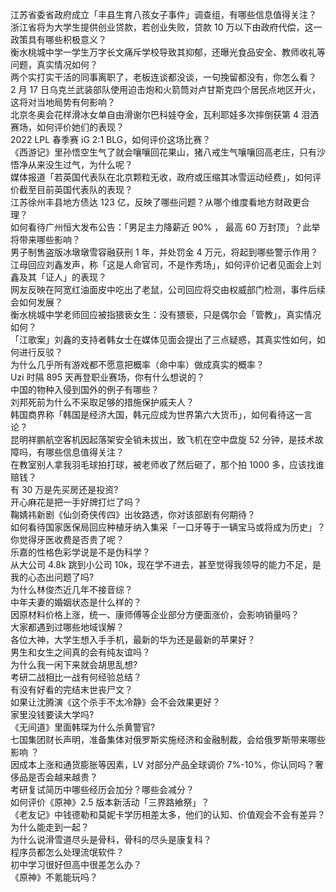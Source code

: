 江苏省委省政府成立「丰县生育八孩女子事件」调查组，有哪些信息值得关注？  
浙江省将为大学生提供创业贷款，若创业失败，贷款 10 万以下由政府代偿，这一政策具有哪些积极意义？  
衡水桃城中学一学生万字长文痛斥学校导致其抑郁，还曝光食品安全、教师收礼等问题，真实情况如何？  
两个实打实干活的同事离职了，老板连谈都没谈，一句挽留都没有，你怎么看？  
2 月 17 日乌克兰武装部队使用迫击炮和火箭筒对卢甘斯克四个居民点地区开火，这将对当地局势有何影响？  
北京冬奥会花样滑冰女单自由滑谢尔巴科娃夺金，瓦利耶娃多次摔倒获第 4 泪洒赛场，如何评价她们的表现？  
2022 LPL 春季赛 iG 2:1 BLG，如何评价这场比赛？  
《西游记》里孙悟空生气了就会嚷嚷回花果山，猪八戒生气嚷嚷回高老庄，只有沙悟净从来没生过气，为什么呢？  
媒体报道「若英国代表队在北京颗粒无收，政府或压缩其冰雪运动经费」，如何评价截至目前英国代表队的表现？  
江苏徐州丰县地方债达 123 亿，反映了哪些问题？从哪个维度看地方财政更合理？  
如何看待广州恒大发布公告：「男足主力降薪近 90% ， 最高 60 万封顶」？此举将带来哪些影响？  
男子制售盗版冰墩墩雪容融获刑 1 年，并处罚金 4 万元，将起到哪些警示作用？  
江母回应刘鑫发声，称「这是人命官司，不是作秀场」，如何评价记者见面会上刘鑫及其「证人」的表现？  
网友反映在阿宽红油面皮中吃出了老鼠，公司回应将交由权威部门检测，事件后续会如何发展？  
衡水桃城中学老师回应被指猥亵女生：没有猥亵，只是偶尔会「管教」，真实情况如何？  
「江歌案」刘鑫的支持者韩女士在媒体见面会提出了三点疑惑，其真实性如何，如何进行反驳？  
为什么几乎所有游戏都不愿意把概率（命中率）做成真实的概率？  
Uzi 时隔 895 天再登职业赛场，你有什么想说的？  
中国的物种入侵到国外的例子有哪些？  
刘邦死前为什么不采取足够的措施保护戚夫人？  
韩国商界称「韩国是经济大国，韩元应成为世界第六大货币」，如何看待这一言论？  
昆明祥鹏航空客机因起落架安全销未拔出，致飞机在空中盘旋 52 分钟，是技术故障吗，有哪些信息值得关注？  
在教室别人拿我羽毛球拍打球，被老师收了然后砸了，那个拍 1000 多，应该找谁赔钱？  
有 30 万是先买房还是投资?  
开心麻花是把一手好牌打烂了吗？  
鞠婧祎新剧《仙剑奇侠传四》出妆路透，你对该部剧有何期待？  
如何看待国家医保局回应种植牙纳入集采「一口牙等于一辆宝马或将成为历史」？你觉得牙医收费是否贵了呢？  
乐嘉的性格色彩学说是不是伪科学？  
从大公司 4.8k 跳到小公司 10k，现在学不进去，甚至觉得我领导的能力不足，是我的心态出问题了吗?  
为什么林俊杰近几年不接音综？  
中年夫妻的婚姻状态是什么样的？  
因原材料价格上涨，统一、康师傅等企业部分方便面涨价，会影响销量吗？  
大家都遇到过哪些地域误解？  
各位大神，大学生想入手手机，最新的华为还是最新的苹果好？  
男生和女生之间真的会有纯友谊吗？  
为什么我一闲下来就会胡思乱想?  
考研二战相比一战有何经验总结？  
有没有好看的完结末世丧尸文？  
如果让沈腾演《这个杀手不太冷静》会不会效果更好？  
家里没钱要读大学吗?  
《无间道》里面韩琛为什么杀黄警官?  
七国集团财长声明，准备集体对俄罗斯实施经济和金融制裁，会给俄罗斯带来哪些影响 ？  
因成本上涨和通货膨胀等因素，LV 对部分产品全球调价 7%-10%，你认同吗？奢侈品是否会越来越贵？  
考研复试简历中哪些经历会加分？哪些会减分？  
如何评价《原神》2.5 版本新活动「三界路飨祭」？  
《老友记》中钱德勒和莫妮卡学历相差太多，他们的认知、价值观会不会有差异？为什么能走到一起？  
为什么说滑雪道尽头是骨科，骨科的尽头是康复科？  
程序员都怎么处理流氓软件？  
初中学习很好但高中很差怎么办？  
《原神》不氪能玩吗？  
